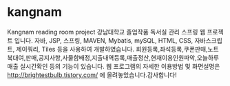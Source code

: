 # kangnam
Kangnam reading room project
강남대학교 졸업작품 
독서실 관리 스프링 웹 프로젝트 입니다.
자바, JSP, 스프링, MAVEN, Mybatis, mySQL, HTML, CSS, 자바스크립트, 제이쿼리, Tiles 등을 사용하여 개발하였습니다.
회원등록,좌석등록,쿠폰판매,노트북대여,판매,공지사항,사물함배정,지출내역등록,매출정산,현재이용인원파악,오늘하루매출 실시간확인 등의 기능이 있습니다.
웹 프로그램의 자세한 이용방법 및 화면설명은  http://brightestbulb.tistory.com/ 에 올려놓았습니다.감사합니다!
